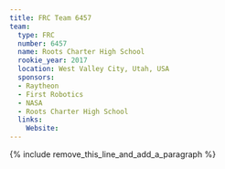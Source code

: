 ```yaml
---
title: FRC Team 6457
team:
  type: FRC
  number: 6457
  name: Roots Charter High School
  rookie_year: 2017
  location: West Valley City, Utah, USA
  sponsors:
  - Raytheon
  - First Robotics
  - NASA
  - Roots Charter High School
  links:
    Website:
---
```


{% include remove_this_line_and_add_a_paragraph %}